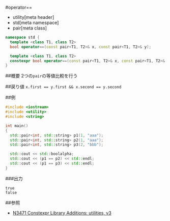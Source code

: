 #operator==
* utility[meta header]
* std[meta namespace]
* pair[meta class]

```cpp
namespace std {
  template <class T1, class T2>
  bool operator==(const pair<T1, T2>& x, const pair<T1, T2>& y);           // C++03

  template <class T1, class T2>
  constexpr bool operator==(const pair<T1, T2>& x, const pair<T1, T2>& y); // C++14
}
```

##概要
2つの`pair`の等値比較を行う


##戻り値
`x.first == y.first && x.second == y.second`


##例
```cpp
#include <iostream>
#include <utility>
#include <string>

int main()
{
  std::pair<int, std::string> p1(1, "aaa");
  std::pair<int, std::string> p2(1, "aaa");
  std::pair<int, std::string> p3(2, "bbb");

  std::cout << std::boolalpha;
  std::cout << (p1 == p2) << std::endl;
  std::cout << (p1 == p3) << std::endl;
}
```

###出力
```
true
false
```

##参照
- [N3471 Constexpr Library Additions: utilities, v3](http://www.open-std.org/jtc1/sc22/wg21/docs/papers/2012/n3471.html)
